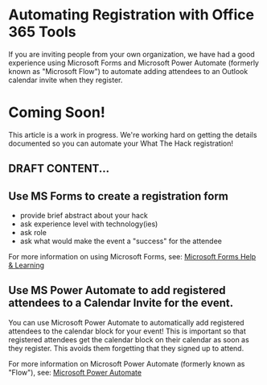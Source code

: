 # Automating Registration with Office 365 Tools

If you are inviting people from your own organization, we have had a good experience using Microsoft Forms and Microsoft Power Automate (formerly known as "Microsoft Flow") to automate adding attendees to an Outlook calendar invite when they register.

# Coming Soon!

This article is a work in progress. We're working hard on getting the details documented so you can automate your What The Hack registration!

## DRAFT CONTENT...

## Use MS Forms to create a registration form
- provide brief abstract about your hack
- ask experience level with technology(ies)
- ask role
- ask what would make the event a "success" for the attendee

For more information on using Microsoft Forms, see: [Microsoft Forms Help & Learning](https://support.office.com/en-us/forms)

## Use MS Power Automate to add registered attendees to a Calendar Invite for the event.

You can use Microsoft Power Automate to automatically add registered attendees to the calendar block for your event!  This is important so that registered attendees get the calendar block on their calendar as soon as they register.  This avoids them forgetting that they signed up to attend.

For more information on Microsoft Power Automate (formerly known as "Flow"), see: [Microsoft Power Automate](https://flow.microsoft.com/en-us/)
